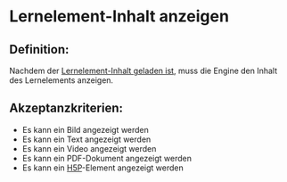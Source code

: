 # Lernelement-Inhalt anzeigen


## Definition:
Nachdem der [Lernelement-Inhalt geladen ist](ELG0029.md), muss die Engine den Inhalt des Lernelements anzeigen.

## Akzeptanzkriterien:
- Es kann ein Bild angezeigt werden
- Es kann ein Text angezeigt werden
- Es kann ein Video angezeigt werden
- Es kann ein PDF-Dokument angezeigt werden
- Es kann ein [H5P](H5P-GE.md)-Element angezeigt werden
